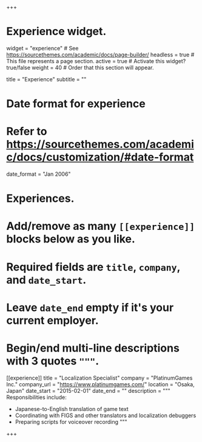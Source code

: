 +++
# Experience widget.
widget = "experience"  # See https://sourcethemes.com/academic/docs/page-builder/
headless = true  # This file represents a page section.
active = true  # Activate this widget? true/false
weight = 40  # Order that this section will appear.

title = "Experience"
subtitle = ""

# Date format for experience
#   Refer to https://sourcethemes.com/academic/docs/customization/#date-format
date_format = "Jan 2006"

# Experiences.
#   Add/remove as many `[[experience]]` blocks below as you like.
#   Required fields are `title`, `company`, and `date_start`.
#   Leave `date_end` empty if it's your current employer.
#   Begin/end multi-line descriptions with 3 quotes `"""`.
[[experience]]
  title = "Localization Specialist"
  company = "PlatinumGames Inc."
  company_url = "https://www.platinumgames.com/"
  location = "Osaka, Japan"
  date_start = "2015-02-01"
  date_end = ""
  description = """
  Responsibilities include:
  
  * Japanese-to-English translation of game text
  * Coordinating with FIGS and other translators and localization debuggers
  * Preparing scripts for voiceover recording
  """

+++
